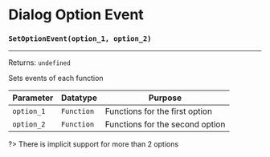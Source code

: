 # Dialog Option Event

### `SetOptionEvent(option_1, option_2)`
---
 Returns: `undefined`

Sets events of each function

| Parameter | Datatype  | Purpose |
|-----------|-----------|---------|
|`option_1` |`Function` |Functions for the first option |
|`option_2` |`Function` |Functions for the second option |










?> There is implicit support for more than 2 options
